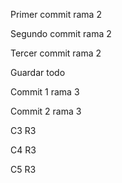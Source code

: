 Primer commit rama 2

Segundo commit rama 2

Tercer commit rama 2

Guardar todo

Commit 1 rama 3

Commit 2 rama 3

C3 R3

C4 R3

C5 R3